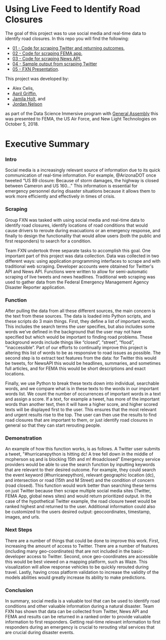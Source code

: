 # Using Live Feed to Identify Road Closures

The goal of this project was to use social media and real-time data to identify road closures. In this repo you will find the following:
- [01 - Code for scraping Twitter and returning outcomes](https://github.com/Celis1/Project-5/blob/master/01_scrape_twitter_output.ipynb),
- [02 - Code for scraping FEMA app](https://github.com/Celis1/Project-5/blob/master/02_scrape_fema.ipynb),
- [03 - Code for scraping News API](https://github.com/Celis1/Project-5/blob/master/03_scrape_news_api.ipynb),
- [04 - Sample output from scraping Twitter](https://github.com/Celis1/Project-5/blob/master/04_twitter_output_data.csv)
- [05 - FXN Presentation](https://github.com/Celis1/Project-5/blob/master/05_FNX_final_presentation.pptx).

This project was developed by:
- Alex Celis, 
- [April Griffin](https://www.linkedin.com/in/april-g-a77b3812b/), 
- [Jamila Holt](https://www.linkedin.com/in/jamilaholt/), and
- [Jordan Nelson](https://www.linkedin.com/in/jordanhowesnelson/)

as part of the Data Science Immersive program with [General Assembly](https://generalassemb.ly) this was presented to FEMA, the US Air Force, and New Light Technologies on October 5, 2018.

# Executive Summary

### Intro
Social media is a increasingly relevant source of information due to its quick communication of real-time information. For example, @ArizonaDOT once tweeted “US 89 closure: Because of storm damages, the highway is closed between Cameron and US 160…” This information is essential for emergency personnel during disaster situations because it allows them to work more efficiently and effectively in times of crisis.

### Scraping 
Group FXN was tasked with using social media and real-time data to identify road closures, identify locations of road conditions that would cause drivers to reroute during evacuations or an emergency response, and finally to design the functionality that would allow users (both the public and first responders) to search for a condition. 

Team FXN undertook three separate tasks to accomplish this goal. One important part of this project was data collection.  Data was collected in two different ways: using application programming interfaces to scrape and with traditional web scraping.  Developer accounts were obtained for Twitter's API and News API. Functions were written to allow for semi-automatic scraping of live tweets and news headlines. Traditional web scraping was used to gather data from the Federal Emergency Management Agency Disaster Reporter application.

### Function 
After pulling the data from all these different sources, the main concern is the text from these sources. The data is loaded into Python scripts, and these scripts do 3 main things. First, they define a list of important words. This includes the search terms the user specifies, but also includes some words we’ve defined in the background that the user may not have specified but which would be important to finding road problems. These background words include things like “closed”, “street”, “flood”, “inaccessible”. Part of our efforts to continually improve this project is altering this list of words to be as responsive to road issues as possible. The second step is to extract text features from the data: for Twitter this would be tweets, for NewsAPI this would be headlines, summaries, and sometimes full articles, and for FEMA this would be short descriptions and exact locations.

Finally, we use Python to break these texts down into individual, searchable words, and we compare what is in these texts to the words in our important words list. We count the number of occurrences of important words in a text and assign a score. If a text, for example a tweet, has more of the important words than another text, then it will have a higher score, and higher scored texts will be displayed first to the user. This ensures that the most relevant and urgent results rise to the top. The user can then use the results to find road closures that are important to them, or just identify road closures in general so that they can start rerouting people.

### Demonstration 
An example of how this function works, is as follows. A Twitter user submits a tweet, "#hurricanepython is hitting dc! A tree fell down in the middle of mcpherson sq and is blocking 15th and m! #roadclosed" Emergency service providers would be able to use the search function by inputting keywords that are relevant to their desired outcome. For example, they could search the event keyword (#hurricanepython), relevant geographic location (dc), and intersection or road (15th and M Street) and the condition of concern (road closed). This function would work better than searching these terms on just Twitter because then scrape multiple social media sites (Twitter, FEMA App, global news sites) and would return prioritized output. In the case of the hypothetical Twitter example, the road closure tweet would be ranked highest and returned to the user. Additional information could also be customized to the users desired output: geocoordinates, timestamp, images, and urls.

### Next Steps
There are a number of things that could be done to improve this work. First, increasing the amount of access to Twitter. There are a number of features (including many geo-coordinates) that are not included in the basic-developer access to Twitter. Second, once geo-coordinates are accessible this would be best viewed on a mapping platform, such as Waze. This visualization will allow response vehicles to be quickly rerouted during travel. Lastly, having cross platform validation to increase the validity of the models abilities would greatly increase its ability to make predictions.

### Conclusion
In summary, social media is a valuable tool that can be used to identify road conditions and other valuable information during a natural disaster. Team FXN has shown that data can be collected from Twitter, News API and FEMA and results can be returned in a ranked order to provide valuable information to first responders. Getting real-time relevant information to first responders during an emergency is crucial to rerouting vital services that are crucial during disaster events.


